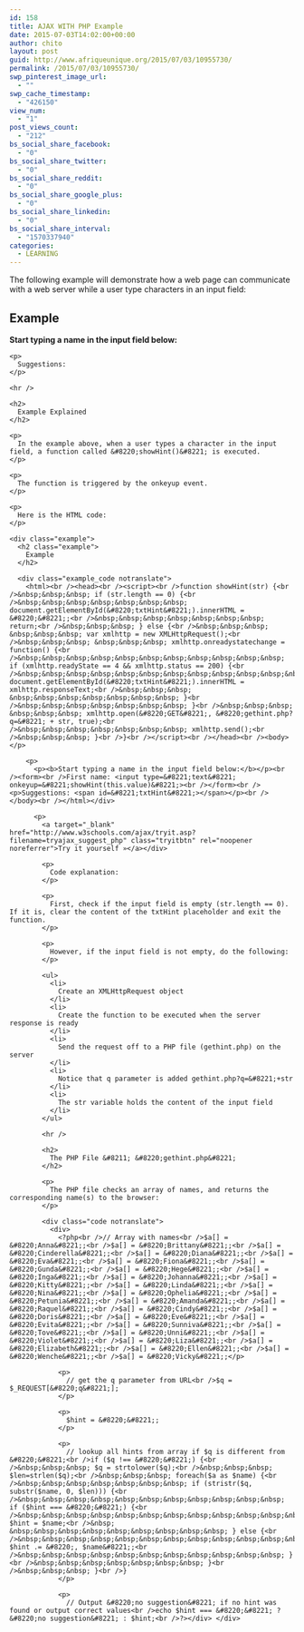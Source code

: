 ```yaml
---
id: 158
title: AJAX WITH PHP Example
date: 2015-07-03T14:02:00+00:00
author: chito
layout: post
guid: http://www.afriqueunique.org/2015/07/03/10955730/
permalink: /2015/07/03/10955730/
swp_pinterest_image_url:
  - ""
swp_cache_timestamp:
  - "426150"
view_num:
  - "1"
post_views_count:
  - "212"
bs_social_share_facebook:
  - "0"
bs_social_share_twitter:
  - "0"
bs_social_share_reddit:
  - "0"
bs_social_share_google_plus:
  - "0"
bs_social_share_linkedin:
  - "0"
bs_social_share_interval:
  - "1570337940"
categories:
  - LEARNING
---
```

The following example will demonstrate how a web page can communicate with a web server while a user type characters in an input field:

<div class="example">
  <h2 class="example">
    Example
  </h2>
  
  <div class="example_result notranslate">
    <p>
      <strong>Start typing a name in the input field below:</strong>
    </p>
    
    <p>
      Suggestions:
    </p>
  </div>
  
  <p>
    </div> 
    
    <hr />
    
    <h2>
      Example Explained
    </h2>
    
    <p>
      In the example above, when a user types a character in the input field, a function called &#8220;showHint()&#8221; is executed.
    </p>
    
    <p>
      The function is triggered by the onkeyup event.
    </p>
    
    <p>
      Here is the HTML code:
    </p>
    
    <div class="example">
      <h2 class="example">
        Example
      </h2>
      
      <div class="example_code notranslate">
        <html><br /><head><br /><script><br />function showHint(str) {<br />&nbsp;&nbsp;&nbsp; if (str.length == 0) {<br />&nbsp;&nbsp;&nbsp;&nbsp;&nbsp;&nbsp;&nbsp; document.getElementById(&#8220;txtHint&#8221;).innerHTML = &#8220;&#8221;;<br />&nbsp;&nbsp;&nbsp;&nbsp;&nbsp;&nbsp;&nbsp; return;<br />&nbsp;&nbsp;&nbsp; } else {<br />&nbsp;&nbsp;&nbsp; &nbsp;&nbsp;&nbsp; var xmlhttp = new XMLHttpRequest();<br />&nbsp;&nbsp;&nbsp; &nbsp;&nbsp;&nbsp; xmlhttp.onreadystatechange = function() {<br />&nbsp;&nbsp;&nbsp;&nbsp;&nbsp;&nbsp;&nbsp;&nbsp;&nbsp;&nbsp;&nbsp; if (xmlhttp.readyState == 4 && xmlhttp.status == 200) {<br />&nbsp;&nbsp;&nbsp;&nbsp;&nbsp;&nbsp;&nbsp;&nbsp;&nbsp;&nbsp;&nbsp;&nbsp;&nbsp;&nbsp;&nbsp; document.getElementById(&#8220;txtHint&#8221;).innerHTML = xmlhttp.responseText;<br />&nbsp;&nbsp;&nbsp; &nbsp;&nbsp;&nbsp;&nbsp;&nbsp;&nbsp;&nbsp; }<br />&nbsp;&nbsp;&nbsp;&nbsp;&nbsp;&nbsp;&nbsp; }<br />&nbsp;&nbsp;&nbsp; &nbsp;&nbsp;&nbsp; xmlhttp.open(&#8220;GET&#8221;, &#8220;gethint.php?q=&#8221; + str, true);<br />&nbsp;&nbsp;&nbsp;&nbsp;&nbsp;&nbsp;&nbsp; xmlhttp.send();<br />&nbsp;&nbsp;&nbsp; }<br />}<br /></script><br /></head><br /><body></p> 
        
        <p>
          <p><b>Start typing a name in the input field below:</b></p><br /><form><br />First name: <input type=&#8221;text&#8221; onkeyup=&#8221;showHint(this.value)&#8221;><br /></form><br /><p>Suggestions: <span id=&#8221;txtHint&#8221;></span></p><br /></body><br /></html></div> 
          
          <p>
            <a target="_blank" href="http://www.w3schools.com/ajax/tryit.asp?filename=tryajax_suggest_php" class="tryitbtn" rel="noopener noreferrer">Try it yourself »</a></div> 
            
            <p>
              Code explanation:
            </p>
            
            <p>
              First, check if the input field is empty (str.length == 0). If it is, clear the content of the txtHint placeholder and exit the function.
            </p>
            
            <p>
              However, if the input field is not empty, do the following:
            </p>
            
            <ul>
              <li>
                Create an XMLHttpRequest object
              </li>
              <li>
                Create the function to be executed when the server response is ready
              </li>
              <li>
                Send the request off to a PHP file (gethint.php) on the server
              </li>
              <li>
                Notice that q parameter is added gethint.php?q=&#8221;+str
              </li>
              <li>
                The str variable holds the content of the input field
              </li>
            </ul>
            
            <hr />
            
            <h2>
              The PHP File &#8211; &#8220;gethint.php&#8221;
            </h2>
            
            <p>
              The PHP file checks an array of names, and returns the corresponding name(s) to the browser:
            </p>
            
            <div class="code notranslate">
              <div>
                <?php<br />// Array with names<br />$a[] = &#8220;Anna&#8221;;<br />$a[] = &#8220;Brittany&#8221;;<br />$a[] = &#8220;Cinderella&#8221;;<br />$a[] = &#8220;Diana&#8221;;<br />$a[] = &#8220;Eva&#8221;;<br />$a[] = &#8220;Fiona&#8221;;<br />$a[] = &#8220;Gunda&#8221;;<br />$a[] = &#8220;Hege&#8221;;<br />$a[] = &#8220;Inga&#8221;;<br />$a[] = &#8220;Johanna&#8221;;<br />$a[] = &#8220;Kitty&#8221;;<br />$a[] = &#8220;Linda&#8221;;<br />$a[] = &#8220;Nina&#8221;;<br />$a[] = &#8220;Ophelia&#8221;;<br />$a[] = &#8220;Petunia&#8221;;<br />$a[] = &#8220;Amanda&#8221;;<br />$a[] = &#8220;Raquel&#8221;;<br />$a[] = &#8220;Cindy&#8221;;<br />$a[] = &#8220;Doris&#8221;;<br />$a[] = &#8220;Eve&#8221;;<br />$a[] = &#8220;Evita&#8221;;<br />$a[] = &#8220;Sunniva&#8221;;<br />$a[] = &#8220;Tove&#8221;;<br />$a[] = &#8220;Unni&#8221;;<br />$a[] = &#8220;Violet&#8221;;<br />$a[] = &#8220;Liza&#8221;;<br />$a[] = &#8220;Elizabeth&#8221;;<br />$a[] = &#8220;Ellen&#8221;;<br />$a[] = &#8220;Wenche&#8221;;<br />$a[] = &#8220;Vicky&#8221;;</p> 
                
                <p>
                  // get the q parameter from URL<br />$q = $_REQUEST[&#8220;q&#8221;];
                </p>
                
                <p>
                  $hint = &#8220;&#8221;;
                </p>
                
                <p>
                  // lookup all hints from array if $q is different from &#8220;&#8221;<br />if ($q !== &#8220;&#8221;) {<br />&nbsp;&nbsp;&nbsp; $q = strtolower($q);<br />&nbsp;&nbsp;&nbsp; $len=strlen($q);<br />&nbsp;&nbsp;&nbsp; foreach($a as $name) {<br />&nbsp;&nbsp;&nbsp;&nbsp;&nbsp;&nbsp;&nbsp; if (stristr($q, substr($name, 0, $len))) {<br />&nbsp;&nbsp;&nbsp;&nbsp;&nbsp;&nbsp;&nbsp;&nbsp;&nbsp;&nbsp;&nbsp; if ($hint === &#8220;&#8221;) {<br />&nbsp;&nbsp;&nbsp;&nbsp;&nbsp;&nbsp;&nbsp;&nbsp;&nbsp;&nbsp;&nbsp;&nbsp;&nbsp;&nbsp;&nbsp; $hint = $name;<br />&nbsp; &nbsp;&nbsp;&nbsp;&nbsp;&nbsp;&nbsp;&nbsp;&nbsp;&nbsp; } else {<br />&nbsp;&nbsp;&nbsp;&nbsp;&nbsp;&nbsp;&nbsp;&nbsp;&nbsp;&nbsp;&nbsp;&nbsp;&nbsp;&nbsp;&nbsp; $hint .= &#8220;, $name&#8221;;<br />&nbsp;&nbsp;&nbsp;&nbsp;&nbsp;&nbsp;&nbsp;&nbsp;&nbsp;&nbsp;&nbsp; }<br />&nbsp;&nbsp;&nbsp;&nbsp;&nbsp;&nbsp;&nbsp; }<br />&nbsp;&nbsp;&nbsp; }<br />}
                </p>
                
                <p>
                  // Output &#8220;no suggestion&#8221; if no hint was found or output correct values<br />echo $hint === &#8220;&#8221; ? &#8220;no suggestion&#8221; : $hint;<br />?></div> </div>